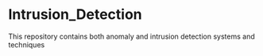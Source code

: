 # Intrusion_Detection
This repository contains both anomaly and intrusion detection systems and techniques

